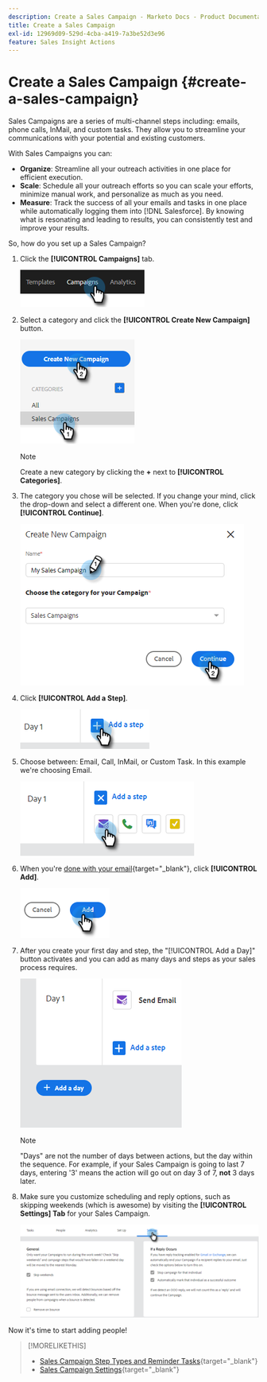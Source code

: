 ```yaml
---
description: Create a Sales Campaign - Marketo Docs - Product Documentation
title: Create a Sales Campaign
exl-id: 12969d09-529d-4cba-a419-7a3be52d3e96
feature: Sales Insight Actions
---
```

# Create a Sales Campaign {#create-a-sales-campaign}

Sales Campaigns are a series of multi-channel steps including: emails, phone calls, InMail, and custom tasks. They allow you to streamline your communications with your potential and existing customers.

With Sales Campaigns you can:

* **Organize**: Streamline all your outreach activities in one place for efficient execution.
* **Scale**: Schedule all your outreach efforts so you can scale your efforts, minimize manual work, and personalize as much as you need.
* **Measure**: Track the success of all your emails and tasks in one place while automatically logging them into [!DNL Salesforce]. By knowing what is resonating and leading to results, you can consistently test and improve your results.

So, how do you set up a Sales Campaign?

1. Click the **[!UICONTROL Campaigns]** tab.

   ![](assets/create-a-sales-campaign-1.png)

1. Select a category and click the **[!UICONTROL Create New Campaign]** button.

   ![](assets/create-a-sales-campaign-2.png)

   >[!NOTE]
   >
   >Create a new category by clicking the **+** next to **[!UICONTROL Categories]**.

1. The category you chose will be selected. If you change your mind, click the drop-down and select a different one. When you're done, click **[!UICONTROL Continue]**.

   ![](assets/create-a-sales-campaign-3.png)

1. Click **[!UICONTROL Add a Step]**.

   ![](assets/create-a-sales-campaign-4.png)

1. Choose between: Email, Call, InMail, or Custom Task. In this example we're choosing Email.

   ![](assets/create-a-sales-campaign-5.png)

1. When you're [done with your email](/help/marketo/product-docs/marketo-sales-insight/actions/campaigns/sales-campaign-step-types-and-reminder-tasks.md#email){target="_blank"}, click **[!UICONTROL Add]**.

   ![](assets/create-a-sales-campaign-6.png)

1. After you create your first day and step, the "[!UICONTROL Add a Day]" button activates and you can add as many days and steps as your sales process requires.

   ![](assets/create-a-sales-campaign-7.png)

   >[!NOTE]
   >
   >"Days" are not the number of days between actions, but the day within the sequence. For example, if your Sales Campaign is going to last 7 days, entering '3' means the action will go out on day 3 of 7, **not** 3 days later.

1. Make sure you customize scheduling and reply options, such as skipping weekends (which is awesome) by visiting the **[!UICONTROL Settings] Tab** for your Sales Campaign.

   ![](assets/create-a-sales-campaign-8.png)

Now it's time to start adding people!

>[!MORELIKETHIS]
>
>* [Sales Campaign Step Types and Reminder Tasks](/help/marketo/product-docs/marketo-sales-insight/actions/campaigns/sales-campaign-step-types-and-reminder-tasks.md){target="_blank"}
>* [Sales Campaign Settings](/help/marketo/product-docs/marketo-sales-insight/actions/campaigns/sales-campaign-settings.md){target="_blank"}
